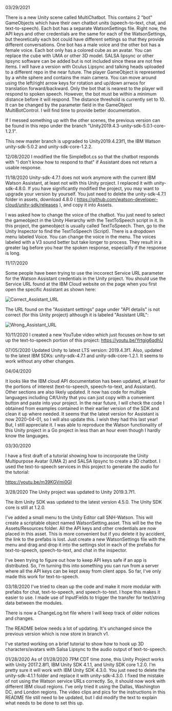 03/29/2021

There is a new Unity scene called MultiChatbot. This contains 2 "bot" GameObjects which have their own chatbot units (speech-to-text, chat, and text-to-speech). Each bot has a separate WatsonSettings file. Right now, the API keys and other credentials are the same for each of the WatsonSettings, but theoretically each bot could have different settings so that they provide different conversations. One bot has a male voice and the other bot has a female voice. Each bot only has a colored cube as an avatar. You can replace the cube with UMA or other 3D model. SALSA lipsync or other lipsync software can be added but is not included since these are not free items. I will have a version with Oculus Lipsync and talking heads uploaded to a different repo in the near future. The player GameObject is represented by a white sphere and contains the main camera. You can move around using the left/right arrow keys for rotation and up/down arrwos for translation forward/backward. Only the bot that is nearest to the player will respond to spoken speech. However, the bot must be within a minimum distance before it will respond. The distance threshold is currently set to 10. It can be changed by the parameter field in the GameObject MultiBotControl. I will find time to provide better documentation.

If I messed something up with the other scenes, the previous version can be found in this repo under the branch "Unity2019.4.3-unity-sdk-5.0.1-core-1.2.1".

This new master branch is upgraded to Unity2019.4.23f1, the IBM Watson unity-sdk-5.0.2 and unity-sdk-core-1.2.2.

12/08/2020
I modified the file SimpleBot.cs so that the chatbot responds with "I don't know how to respond to that" if Assistant does not return a usable response.

11/18/2020
Unity-sdk-4.7.1 does not work anymore with the current IBM Watson Assistant, at least not with this Unity project. I replaced it with unity-sdk-4.8.0. If you have significantly modified the project, you may want to upgrade your version by yourself. You just need to delete the unity-sdk-4.7.1 folder in assets, download 4.8.0 ( https://github.com/watson-developer-cloud/unity-sdk/releases ), and copy it into Assets.

I was asked how to change the voice of the chatbot. You just need to select the gameobject in the Unity Hierarchy with the TextToSpeech script in it. In this project, the gameobject is usually called TextToSpeech. Then, go to the Unity Inspector to find the TextToSpeech (Script). There is a dropdown menu labeled Voice. You can change the voice in the menu. The voices labeled with a V3 sound better but take longer to process. They result in a greater lag before you hear the spoken response, especiallly if the response is long.

11/17/2020

Some people have been trying to use the inccorect Service URL parameter for the Watson Assistant credentials in the Unity project. You should use the Service URL found at the IBM Cloud website on the page when you first open the specific Assistant as shown here:

![Correct_Assistant_URL](Correct_Assistant_Service_URL.jpg)

The URL found on the "Assistant settings" page under "API details" is not correct (for this Unity project) although it is labeled "Assistant URL":

![Wrong_Assistant_URL](Wrong_Assistant_Service_URL.jpg)

10/11/2020
I created a new YouTube video which just focuses on how to set up the text-to-speech portion of this project: https://youtu.be/Yrtgig6qdhU

07/05/2020
Updated Unity to latest LTS version: 2019.4.3f1. Also, updated to the latest IBM SDKs: unity-sdk-4.7.1 and unity-sdk-core-1.2.1. It seems to work without any other changes.

04/04/2020

It looks like the IBM cloud API documentation has been updated, at least for the portions of interest (text-to-speech, speech-to-text, and Assistant). Other sections are also likely updated. It now has code for multiple languages including C#/Unity that you can just copy with a convenient button and paste into your project. In the near future, I will check the code I obtained from examples contained in their earlier version of the SDK and clean it up where needed. It seems that the latest version for Assistant is now 2020-04-01, so I will also update this. I wish they had this last year! But, I still appreciate it. I was able to reproduce the Watson functionality of this Unity project in a Go project in less than an hour even though I hardly know the languages.

03/30/2020

I have a first draft of a tutorial showing how to incorporate the Unity Multipurpose Avatar (UMA 2) and SALSA lipsync to create a 3D chatbot. I used the text-to-speech services in this project to generate the audio for the tutorial:

https://youtu.be/m39KGVmi0GI

3/28/2020
The Unity project was updated to Unity 2019.3.7f1.

The ibm Unity SDK was updated to the latest version 4.5.0. The Unity SDK core is still at 1.2.0.

I've added a small menu to the Unity Editor call SNH-Watson. This will create a scriptable object named WatsonSetting.asset. This will be the the Assets/Resources folder. All the API keys and other credentials are now placed in this asset. This is more convenient but if you delete it by accident, the link to the prefabs is lost. Just create a new WatsonSettings file with the menu and drag and drop it into the settings slot in each of the prefabs for text-to-speech, speech-to-text, and chat in the inspector.

I've been trying to figure out how to keep API keys safe if an app is distributed. So, I'm turning this into something you can run from a server where all the API keys can be kept away from client apps. So far, I've only made this work for text-to-speech.



03/18/2020
I've tried to clean up the code and make it more modular with prefabs for chat, text-to-speech, and speech-to-text. I hope this makes it easier to use. I made use of InputFields to trigger the transfer for text/string data between the modules.

There is now a ChangeLog.txt file where I will keep track of older notices and changes.

The README below needs a lot of updating. It's unchanged since the previous version which is now store in branch v1.

I've started working on a brief tutorial to show how to hook up 3D characters/avatars with Salsa Lipsync to the audio output of text-to-speech.


01/28/2020
As of 01/28/2020 7PM CDT time zone, this Unity Project works with Unity 2017.2.8f1, IBM Unity SDK 4.1.1, and Unity SDK core 1.2.0. I'm pretty sure it will work with IBM Unity SDK 4.3.0. You just need to delete the unity-sdk-4.1.1 folder and replace it with unity-sdk-4.3.0. I fixed the mistake of not using the Watson service URLs correctly. So, it should now work with different IBM cloud regions. I've only tried it using the Dallas, Washington DC, and London regions. The video clips and pics for the instructions in this README file still need to be updated, but I did modify the text to explain what needs to be done to set this up.

